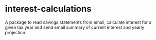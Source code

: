 # interest-calculations

A package to read savings statements from email, calculate interest for a given tax year and send email summary of current interest and yearly projection.
